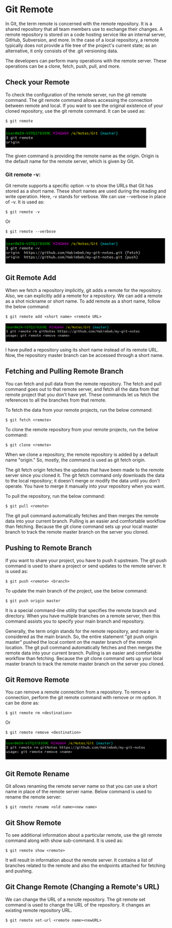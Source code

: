 # Git Remote
In Git, the term remote is concerned with the remote repository. It is a shared repository that all team members use to exchange their changes. A remote repository is stored on a code hosting service like an internal server, GitHub, Subversion, and more. In the case of a local repository, a remote typically does not provide a file tree of the project's current state; as an alternative, it only consists of the .git versioning data.

The developers can perform many operations with the remote server. These operations can be a clone, fetch, push, pull, and more. 

## Check your Remote
To check the configuration of the remote server, run the git remote command. The git remote command allows accessing the connection between remote and local. If you want to see the original existence of your cloned repository, use the git remote command. It can be used as:

```
$ git remote  
```

![remote](image/remote.png)

The given command is providing the remote name as the origin. Origin is the default name for the remote server, which is given by Git.

### Git remote -v:
Git remote supports a specific option -v to show the URLs that Git has stored as a short name. These short names are used during the reading and write operation. Here, -v stands for verbose. We can use --verbose in place of -v. It is used as:
```
$ git remote -v  
```

Or

```
$ git remote --verbose  
```

![v](image/v.png)

## Git Remote Add
When we fetch a repository implicitly, git adds a remote for the repository. Also, we can explicitly add a remote for a repository. We can add a remote as a shot nickname or short name. To add remote as a short name, follow the below command:

```
$ git remote add <short name> <remote URL>  
```

![add](image/add.png)

I have pulled a repository using its short name instead of its remote URL. Now, the repository master branch can be accessed through a short name.

## Fetching and Pulling Remote Branch
You can fetch and pull data from the remote repository. The fetch and pull command goes out to that remote server, and fetch all the data from that remote project that you don't have yet. These commands let us fetch the references to all the branches from that remote.

To fetch the data from your remote projects, run the below command:
```
$ git fetch <remote>  
```
To clone the remote repository from your remote projects, run the below command:
```
$ git clone <remote>  
```
When we clone a repository, the remote repository is added by a default name "origin." So, mostly, the command is used as git fetch origin.

The git fetch origin fetches the updates that have been made to the remote server since you cloned it. The git fetch command only downloads the data to the local repository; it doesn't merge or modify the data until you don't operate. You have to merge it manually into your repository when you want.

To pull the repository, run the below command:
```
$ git pull <remote>  
```

The git pull command automatically fetches and then merges the remote data into your current branch. Pulling is an easier and comfortable workflow than fetching. Because the git clone command sets up your local master branch to track the remote master branch on the server you cloned.

## Pushing to Remote Branch
If you want to share your project, you have to push it upstream. The git push command is used to share a project or send updates to the remote server. It is used as:
```
$ git push <remote> <branch>  
```
To update the main branch of the project, use the below command:
```
$ git push origin master  
```
It is a special command-line utility that specifies the remote branch and directory. When you have multiple branches on a remote server, then this command assists you to specify your main branch and repository.

Generally, the term origin stands for the remote repository, and master is considered as the main branch. So, the entire statement "git push origin master" pushed the local content on the master branch of the remote location.
The git pull command automatically fetches and then merges the remote data into your current branch. Pulling is an easier and comfortable workflow than fetching. Because the git clone command sets up your local master branch to track the remote master branch on the server you cloned.

## Git Remove Remote
You can remove a remote connection from a repository. To remove a connection, perform the git remote command with remove or rm option. It can be done as:
```
$ git remote rm <destination>  
```
Or
```
$ git remote remove <destination>  
```

![rm](image/rm.png)

## Git Remote Rename
Git allows renaming the remote server name so that you can use a short name in place of the remote server name. Below command is used to rename the remote server:
```
$ git remote rename <old name><new name>  
```

## Git Show Remote
To see additional information about a particular remote, use the git remote command along with show sub-command. It is used as:

```
$ git remote show <remote>  
```

It will result in information about the remote server. It contains a list of branches related to the remote and also the endpoints attached for fetching and pushing.

## Git Change Remote (Changing a Remote's URL)
We can change the URL of a remote repository. The git remote set command is used to change the URL of the repository. It changes an existing remote repository URL.

```
$ git remote set-url <remote name><newURL>  
```
